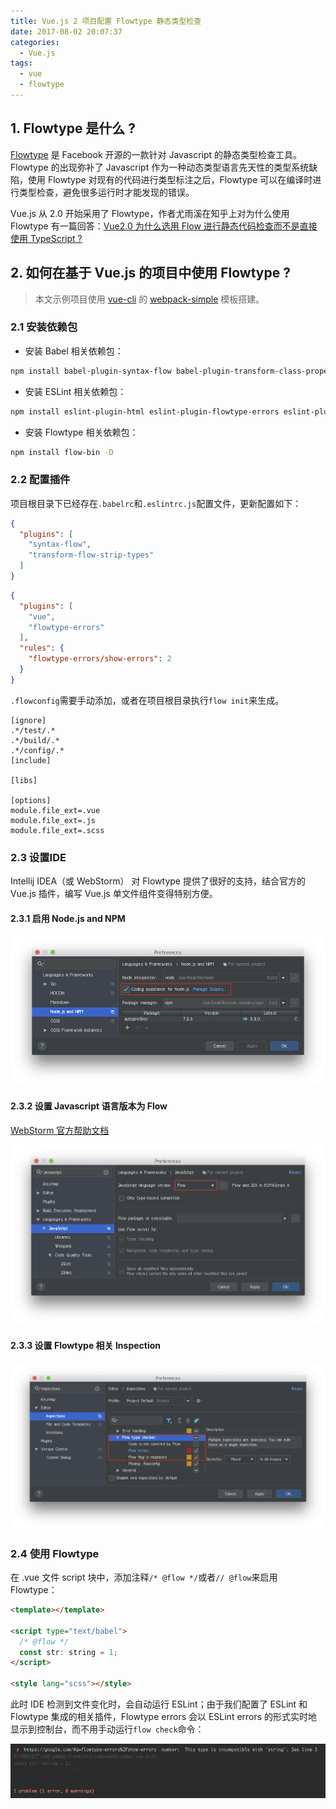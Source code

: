 ```yaml
---
title: Vue.js 2 项目配置 Flowtype 静态类型检查
date: 2017-08-02 20:07:37
categories:
  - Vue.js
tags:
  - vue
  - flowtype
---
```


## 1. Flowtype 是什么 ?

[Flowtype](https://flow.org/) 是 Facebook 开源的一款针对 Javascript 的静态类型检查工具。Flowtype 的出现弥补了 Javascript 作为一种动态类型语言先天性的类型系统缺陷，使用 Flowtype 对现有的代码进行类型标注之后，Flowtype 可以在编译时进行类型检查，避免很多运行时才能发现的错误。

Vue.js 从 2.0 开始采用了 Flowtype，作者尤雨溪在知乎上对为什么使用 Flowtype 有一篇回答：[Vue2.0 为什么选用 Flow 进行静态代码检查而不是直接使用 TypeScript ?](https://www.zhihu.com/question/46397274)

## 2. 如何在基于 Vue.js 的项目中使用 Flowtype ?

> 本文示例项目使用 [vue-cli](https://github.com/vuejs/vue-cli) 的 [webpack-simple](https://github.com/vuejs-templates/webpack-simple) 模板搭建。

### 2.1 安装依赖包

* 安装 Babel 相关依赖包：

```bash
npm install babel-plugin-syntax-flow babel-plugin-transform-class-properties babel-plugin-transform-flow-strip-types -D
```

* 安装 ESLint 相关依赖包：

```bash
npm install eslint-plugin-html eslint-plugin-flowtype-errors eslint-plugin-vue -D
```

* 安装 Flowtype 相关依赖包：

```bash
npm install flow-bin -D
```

### 2.2 配置插件

项目根目录下已经存在`.babelrc`和`.eslintrc.js`配置文件，更新配置如下：

```json .babelrc
{
  "plugins": [
    "syntax-flow",
    "transform-flow-strip-types"
  ]
}
```

```json .eslintrc.js
{
  "plugins": [
    "vue",
    "flowtype-errors"
  ],
  "rules": {
    "flowtype-errors/show-errors": 2
  }
}
```

`.flowconfig`需要手动添加，或者在项目根目录执行`flow init`来生成。

```config .flowconfig
[ignore]
.*/test/.*
.*/build/.*
.*/config/.*
[include]

[libs]

[options]
module.file_ext=.vue
module.file_ext=.js
module.file_ext=.scss
```

### 2.3 设置IDE

Intellij IDEA（或 WebStorm） 对 Flowtype 提供了很好的支持，结合官方的 Vue.js 插件，编写 Vue.js 单文件组件变得特别方便。

#### 2.3.1 启用 Node.js and NPM

![](/images/vue-flowtype/vue-flowtype-01.png)

#### 2.3.2 设置 Javascript 语言版本为 Flow

[WebStorm 官方帮助文档](https://www.jetbrains.com/help/webstorm/2017.1/flow-type-checker.html)

![](/images/vue-flowtype/vue-flowtype-02.png)

#### 2.3.3 设置 Flowtype 相关 Inspection

![](/images/vue-flowtype/vue-flowtype-03.png)

### 2.4 使用 Flowtype

在 .vue 文件 script 块中，添加注释`/* @flow */`或者`// @flow`来启用 Flowtype：

```html index.vue
<template></template>

<script type="text/babel">
  /* @flow */
  const str: string = 1;
</script>

<style lang="scss"></style>

```


此时 IDE 检测到文件变化时，会自动运行 ESLint；由于我们配置了 ESLint 和 Flowtype 集成的相关插件，Flowtype errors 会以 ESLint errors 的形式实时地显示到控制台，而不用手动运行`flow check`命令：

![](/images/vue-flowtype/vue-flowtype-04.png)
